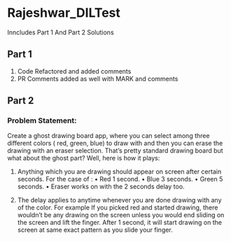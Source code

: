 # Rajeshwar_DILTest
 Inncludes Part 1 And Part 2 Solutions

## Part 1
1. Code Refactored and added comments 
2. PR Comments added as well with MARK and comments

## Part 2
### Problem  Statement: 
Create a ghost drawing board app, where you can select among three different colors ( red, green,
blue) to draw with and then you can erase the drawing with an eraser selection. That’s pretty standard
drawing board but what about the ghost part? Well, here is how it plays:

1. Anything which you are drawing should appear on screen after certain seconds. For the case of :
• Red 1 second.
• Blue 3 seconds.
• Green 5 seconds.
• Eraser works on with the 2 seconds delay too.

2. The delay applies to anytime whenever you are done drawing with any of the color. For example If
you picked red and started drawing, there wouldn’t be any drawing on the screen unless you would
end sliding on the screen and lift the finger. After 1 second, it will start drawing on the screen at
same exact pattern as you slide your finger.
